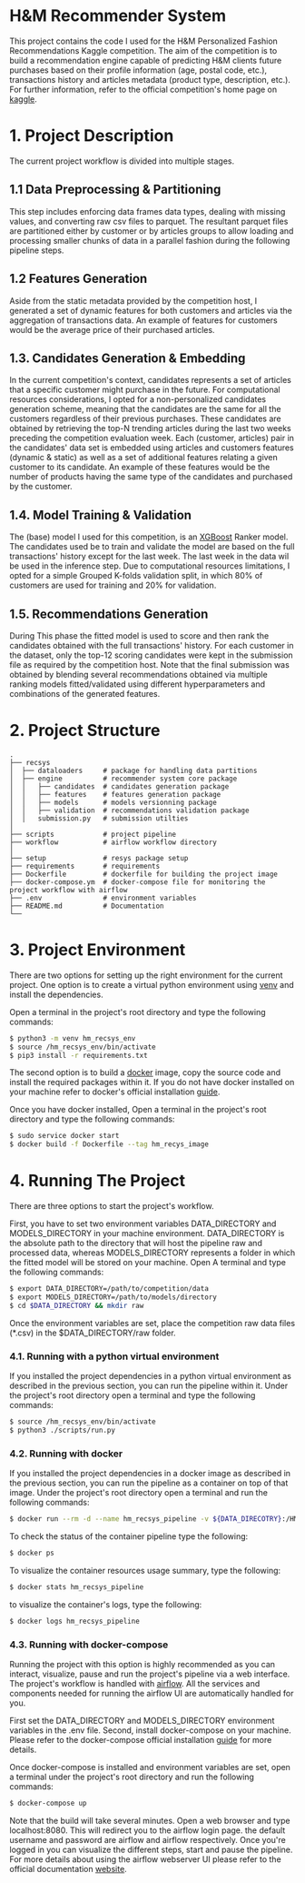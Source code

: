 # H&M Recommender System

This project contains the code I used for the H&M Personalized Fashion Recommendations Kaggle competition. The aim of
the competition is to build a recommendation engine capable of predicting H&M clients future purchases based on their
profile information (age, postal code, etc.), transactions history and articles metadata (product type, description,
etc.). For further information, refer to the official competition's home page
on [kaggle](https://www.kaggle.com/competitions/h-and-m-personalized-fashion-recommendations/).

# 1. Project Description

The current project workflow is divided into multiple stages.

## 1.1 Data Preprocessing & Partitioning

This step includes enforcing data frames data types, dealing with missing values, and converting raw csv files to
parquet. The resultant parquet files are partitioned either by customer or by articles groups to allow loading and processing
smaller chunks of data in a parallel fashion during the following pipeline steps.

## 1.2 Features Generation

Aside from the static metadata provided by the competition host, I generated a set of dynamic features for both
customers and articles via the aggregation of transactions data. An example of features for customers would be the
average price of their purchased articles.

## 1.3. Candidates Generation & Embedding

In the current competition's context, candidates represents a set of articles that a specific customer might purchase in the
future. For computational resources considerations, I opted for a non-personalized candidates generation scheme, meaning
that the candidates are the same for all the customers regardless of their previous purchases. These candidates are
obtained by retrieving the top-N trending articles during the last two weeks preceding the competition evaluation week.
Each (customer, articles) pair in the candidates' data set is embedded using articles and customers features (dynamic &
static) as well as a set of additional features relating a given customer to its candidate. An example of these features
would be the number of products having the same type of the candidates and purchased by the customer.

## 1.4. Model Training & Validation

The (base) model I used for this competition, is an [XGBoost](https://xgboost.readthedocs.io/en/stable/) Ranker model.
The candidates used be to train and validate the model are based on the full transactions' history except for the last week.
The last week in the data wil be used in the inference step. Due to computational resources limitations, I opted for a simple
Grouped K-folds validation split, in which 80% of customers are used for training and 20% for validation.

## 1.5. Recommendations Generation

During This phase the fitted model is used to score and then rank the candidates obtained with the full transactions' history. 
For each customer in the dataset, only the top-12 scoring candidates were kept in the submission file as required by the competition host.
Note that the final submission was obtained by blending several recommendations obtained via multiple ranking models fitted/validated 
using different hyperparameters and combinations of the generated features.

# 2. Project Structure 
```
.
├── recsys   
│  ├── dataloaders     # package for handling data partitions          
│  ├── engine          # recommender system core package   
│  │   ├── candidates  # candidates generation package 
│  │   ├── features    # features generation package
│  │   ├── models      # models versionning package
│  │   ├── validation  # recommendations validation package
│  │   submission.py   # submission utilties    
│
├── scripts            # project pipeline
├── workflow           # airflow workflow directory 
│   
├── setup              # resys package setup
├── requirements       # requirements
├── Dockerfile         # dockerfile for building the project image
├── docker-compose.ym  # docker-compose file for monitoring the project workflow with airflow
├── .env               # environment variables
├── README.md          # Documentation
└── 
```

# 3. Project Environment

There are two options for setting up the right environment for the current project. One option is to create a virtual
python environment using [venv](https://docs.python.org/3/library/venv.html)
and install the dependencies.

Open a terminal in the project's root directory and type the following commands:

``` bash
$ python3 -m venv hm_recsys_env
$ source /hm_recsys_env/bin/activate
$ pip3 install -r requirements.txt
```

The second option is to build a [docker](https://www.docker.com/) image, copy the source code and install the required
packages within it. If you do not have docker installed on your machine refer to docker's official
installation [guide](https://docs.docker.com/get-docker/).

Once you have docker installed, Open a terminal in the project's root directory and type the following commands:

``` bash
$ sudo service docker start
$ docker build -f Dockerfile --tag hm_recys_image
```

# 4. Running The Project

There are three options to start the project's workflow.

First, you have to set two environment variables DATA_DIRECTORY and MODELS_DIRECTORY in your machine environment.
DATA_DIRECTORY is the absolute path to the directory that will host the pipeline raw and processed data, whereas
MODELS_DIRECTORY represents a folder in which the fitted model will be stored on your machine. Open A terminal and type
the following commands:

````bash
$ export DATA_DIRECTORY=/path/to/competition/data
$ export MODELS_DIRECTORY=/path/to/models/directory
$ cd $DATA_DIRECTORY && mkdir raw
````

Once the environment variables are set, place the competition raw data files (*.csv) in the $DATA_DIRECTORY/raw folder.

### 4.1. Running with a python virtual environment

If you installed the project dependencies in a python virtual environment as described in the previous section, you can
run the pipeline within it. Under the project's root directory open a terminal and type the following commands:

````bash
$ source /hm_recsys_env/bin/activate 
$ python3 ./scripts/run.py
````

### 4.2. Running with docker

If you installed the project dependencies in a docker image as described in the previous section, you can run the
pipeline as a container on top of that image. Under the project's root directory open a terminal and run the following
commands:

````bash
$ docker run --rm -d --name hm_recsys_pipeline -v ${DATA_DIRECOTRY}:/HMRecommenderSystem/data -v ${MODELS_DIRECOTRY}:/HMRecommenderSystem/models hm_recys_image python3 ./scripts/run.py
````

To check the status of the container pipeline type the following:

````bash
$ docker ps
````

To visualize the container resources usage summary, type the following:

````bash
$ docker stats hm_recsys_pipeline
````

to visualize the container's logs, type the following:

````bash
$ docker logs hm_recsys_pipeline
````

### 4.3. Running with docker-compose

Running the project with this option is highly recommended as you can interact, visualize, pause and run the project's
pipeline via a web interface. The project's workflow is handled with [airflow](https://airflow.apache.org/). All the
services and components needed for running the airflow UI are automatically handled for you.

First set the DATA_DIRECTORY and MODELS_DIRECTORY environment variables in the .env file. Second, install docker-compose
on your machine. Please refer to the docker-compose official
installation [guide](https://docs.docker.com/compose/install/) for more details.

Once docker-compose is installed and environment variables are set, open a terminal under the project's root directory
and run the following commands:

````bash
$ docker-compose up
````

Note that the build will take several minutes. Open a web browser and type localhost:8080. This will redirect you to the
airflow login page. the default username and password are airflow and airflow respectively. Once you're logged in you
can visualize the different steps, start and pause the pipeline. For more details about using the airflow webserver UI
please refer to the official documentation
[website](https://airflow.apache.org/docs/apache-airflow/stable/ui.html).
